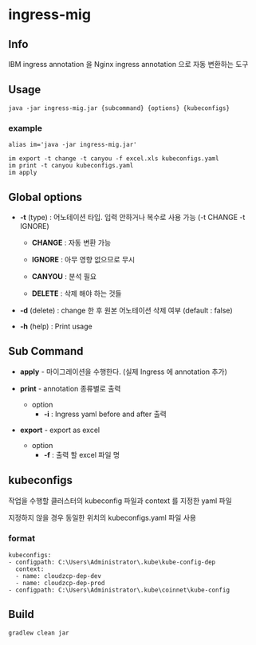 # ingress-mig

## Info

IBM ingress annotation 을 Nginx ingress annotation 으로 자동 변환하는 도구

## Usage
```
java -jar ingress-mig.jar {subcommand} {options} {kubeconfigs}
```
### example
```
alias im='java -jar ingress-mig.jar'

im export -t change -t canyou -f excel.xls kubeconfigs.yaml
im print -t canyou kubeconfigs.yaml
im apply 
```

## Global options

* **-t** (type) : 어노테이션 타입. 입력 안하거나 복수로 사용 가능  (-t CHANGE -t IGNORE)

    - **CHANGE** : 자동 변환 가능

    - **IGNORE** : 아무 영향 없으므로 무시

    - **CANYOU** : 분석 필요

    - **DELETE** : 삭제 해야 하는 것들

* **-d** (delete) : change 한 후 원본 어노테이션 삭제 여부 (default : false)

* **-h** (help) : Print usage
  
## Sub Command

* **apply** - 마이그레이션을 수행한다. (실제 Ingress 에 annotation 추가)
 
* **print** - annotation 종류별로 출력
    - option
      * **-i** : Ingress yaml before and after 출력

* **export** - export as excel
    - option
        * **-f** : 출력 할 excel 파일 명 

  
## kubeconfigs

작업을 수행할 클러스터의 kubeconfig 파일과 context 를 지정한 yaml 파일

지정하지 않을 경우 동일한 위치의 kubeconfigs.yaml 파일 사용

### format
```
kubeconfigs:
- configpath: C:\Users\Administrator\.kube\kube-config-dep
  context: 
  - name: cloudzcp-dep-dev
  - name: cloudzcp-dep-prod
- configpath: C:\Users\Administrator\.kube\coinnet\kube-config
```

## Build

```
gradlew clean jar
```
